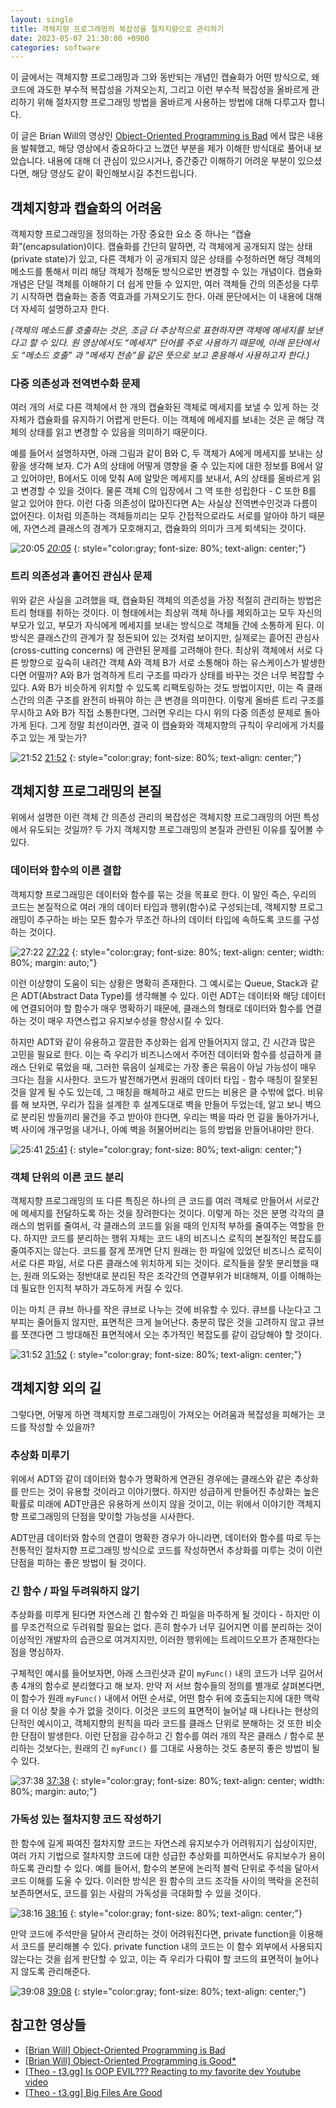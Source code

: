 ```yaml
---
layout: single
title: 객체지향 프로그래밍의 복잡성을 절차지향으로 관리하기
date: 2023-05-07 21:30:00 +0900
categories: software
---
```


이 글에서는 객체지향 프로그래밍과 그와 동반되는 개념인 캡슐화가 어떤 방식으로, 왜 코드에 과도한 부수적 복잡성을 가져오는지, 그리고 이런 부수적 복잡성을 올바르게 관리하기 위해 절차지향 프로그래밍 방법을 올바르게 사용하는 방법에 대해 다루고자 합니다.

이 글은 Brian Will의 영상인 [Object-Oriented Programming is Bad](https://www.youtube.com/watch?v=QM1iUe6IofM) 에서 많은 내용을 발췌했고, 해당 영상에서 중요하다고 느꼈던 부분을 제가 이해한 방식대로 풀어내 보았습니다. 내용에 대해 더 관심이 있으시거나, 중간중간 이해하기 어려운 부분이 있으셨다면, 해당 영상도 같이 확인해보시길 추천드립니다.

## 객체지향과 캡슐화의 어려움

객체지향 프로그래밍을 정의하는 가장 중요한 요소 중 하나는 “캡슐화”(encapsulation)이다. 캡슐화를 간단히 말하면, 각 객체에게 공개되지 않는 상태(private state)가 있고, 다른 객체가 이 공개되지 않은 상태를 수정하러면 해당 객체의 메소드를 통해서 미리 해당 객체가 정해둔 방식으로만 변경할 수 있는 개념이다. 캡슐화 개념은 단일 객체를 이해하기 더 쉽게 만들 수 있지만, 여러 객체들 간의 의존성을 다루기 시작하면 캡슐화는 종종 역효과를 가져오기도 한다. 아래 문단에서는 이 내용에 대해 더 자세히 설명하고자 한다.

*(객체의 메소드를 호출하는 것은, 조금 더 추상적으로 표현하자면 객체에 메세지를 보낸다고 할 수 있다. 원 영상에서도 “메세지" 단어를 주로 사용하기 때문에, 아래 문단에서도 “메소드 호출” 과 “메세지 전송”을 같은 뜻으로 보고 혼용해서 사용하고자 한다.)*

### 다중 의존성과 전역변수화 문제

여러 개의 서로 다른 객체에서 한 개의 캡슐화된 객체로 메세지를 보낼 수 있게 하는 것 자체가 캡슐화를 유지하기 어렵게 만든다. 이는 객체에 메세지를 보내는 것은 곧 해당 객체의 상태를 읽고 변경할 수 있음을 의미하기 때문이다. 

예를 들어서 설명하자면, 아래 그림과 같이 B와 C, 두 객체가 A에게 메세지를 보내는 상황을 생각해 보자. C가 A의 상태에 어떻게 영향을 줄 수 있는지에 대한 정보를 B에서 알고 있어야만, B에서도 이에 맞춰 A에 알맞은 메세지를 보내서,  A의 상태를 올바르게 읽고 변경할 수 있을 것이다. 물론 객체 C의 입장에서 그 역 또한 성립한다 - C 또한 B를 알고 있어야 한다. 이런 다중 의존성이 많아진다면 A는 사실상 전역변수인것과 다름이 없어진다. 이처럼 의존하는 객체들끼리는 모두 간접적으로라도 서로를 알아야 하기 때문에, 자연스레 클래스의 경계가 모호해지고, 캡슐화의 의미가 크게 퇴색되는 것이다.

![[20:05](https://youtu.be/QM1iUe6IofM?t=1205)](/assets/images/2023-05-07/Untitled.png)
_[20:05](https://youtu.be/QM1iUe6IofM?t=1205)_
{: style="color:gray; font-size: 80%; text-align: center;"}

### 트리 의존성과 흩어진 관심사 문제

위와 같은 사실을 고려했을 때, 캡슐화된 객체의 의존성을 가장 적절히 관리하는 방법은 트리 형태를 취하는 것이다. 이 형태에서는 최상위 객체 하나를 제외하고는 모두 자신의 부모가 있고, 부모가 자식에게 메세지를 보내는 방식으로 객체들 간에 소통하게 된다. 이 방식은 클래스간의 관계가 잘 정돈되어 있는 것처럼 보이지만, 실제로는 흩어진 관심사 (cross-cutting concerns) 에 관련된 문제를 고려해야 한다. 최상위 객체에서 서로 다른 방향으로 깊숙히 내려간 객체 A와 객체 B가 서로 소통해야 하는 유스케이스가 발생한다면 어떨까? A와 B가 엄격하게 트리 구조를 따라가 상태를 바꾸는 것은 너무 복잡할 수 있다. A와 B가 비슷하게 위치할 수 있도록 리팩토링하는 것도 방법이지만, 이는 즉 클래스간의 의존 구조를 완전히 바꿔야 하는 큰 변경을 의미한다. 이렇게 올바른 트리 구조를 무시하고 A와 B가 직접 소통한다면, 그러면 우리는 다시 위의 다중 의존성 문제로 돌아가게 된다. 그게 정말 최선이라면, 결국 이 캡슐화와 객체지향의 규칙이 우리에게 가치를 주고 있는 게 맞는가?

![[21:52](https://youtu.be/QM1iUe6IofM?t=1312)](/assets/images/2023-05-07/Untitled%201.png)
[21:52](https://youtu.be/QM1iUe6IofM?t=1312)
{: style="color:gray; font-size: 80%; text-align: center;"}

## 객체지향 프로그래밍의 본질

위에서 설명한 이런 객체 간 의존성 관리의 복잡성은 객체지향 프로그래밍의 어떤 특성에서 유도되는 것일까? 두 가지 객체지향 프로그래밍의 본질과 관련된 이유를 짚어볼 수 있다.

### 데이터와 함수의 이른 결합

객체지향 프로그래밍은 데이터와 함수를 묶는 것을 목표로 한다. 이 말인 즉슨, 우리의 코드는 본질적으로 여러 개의 데이터 타입과 행위(함수)로 구성되는데, 객체지향 프로그래밍이 추구하는 바는 모든 함수가 무조건 하나의 데이터 타입에 속하도록 코드를 구성하는 것이다. 

![[27:22](https://youtu.be/QM1iUe6IofM?t=1642)](/assets/images/2023-05-07/Untitled%202.png)
[27:22](https://youtu.be/QM1iUe6IofM?t=1642)
{: style="color:gray; font-size: 80%; text-align: center; width: 80%; margin: auto;"}

이런 이상향이 도움이 되는 상황은 명확히 존재한다. 그 예시로는 Queue, Stack과 같은 ADT(Abstract Data Type)를 생각해볼 수 있다. 이런 ADT는 데이터와 해당 데이터에 연결되어야 할 함수가 매우 명확하기 때문에, 클래스의 형태로 데이터와 함수를 연결하는 것이 매우 자연스럽고 유지보수성을 향상시킬 수 있다.

하지만 ADT와 같이 유용하고 깔끔한 추상화는 쉽게 만들어지지 않고, 긴 시간과 많은 고민을 필요로 한다. 이는 즉 우리가 비즈니스에서 주어진 데이터와 함수를 성급하게 클래스 단위로 묶었을 때, 그러한 묶음이 실제로는 가장 좋은 묶음이 아닐 가능성이 매우 크다는 점을 시사한다. 코드가 발전해가면서 원래의 데이터 타입 - 함수 매칭이 잘못된 것을 알게 될 수도 있는데, 그 매칭을 해체하고 새로 만드는 비용은 클 수밖에 없다. 비유를 해 보자면, 우리가 집을 설계한 후 설계도대로 벽을 만들어 두었는데, 알고 보니 벽으로 분리된 방들끼리 물건을 주고 받아야 한다면, 우리는 벽을 따라 먼 길을 돌아가거나, 벽 사이에 개구멍을 내거나, 아예 벽을 허물어버리는 등의 방법을 만들어내야만 한다.

![[25:41](https://youtu.be/QM1iUe6IofM?t=1541)](/assets/images/2023-05-07/Untitled%203.png)
[25:41](https://youtu.be/QM1iUe6IofM?t=1541)
{: style="color:gray; font-size: 80%; text-align: center;"}

### 객체 단위의 이른 코드 분리

객체지향 프로그래밍의 또 다른 특징은 하나의 큰 코드를 여러 객체로 만들어서 서로간에 메세지를 전달하도록 하는 것을 장려한다는 것이다. 이렇게 하는 것은 분명 각각의 클래스의 범위를 줄여서, 각 클래스의 코드를 읽을 때의 인지적 부하를 줄여주는 역할을 한다. 하지만 코드를 분리하는 행위 자체는 코드 내의 비즈니스 로직의 본질적인 복잡도를 줄여주지는 않는다. 코드를 잘게 쪼개면 단지 원래는 한 파일에 있었던 비즈니스 로직이 서로 다른 파일, 서로 다른 클래스에 위치하게 되는 것이다. 로직들을 잘못 분리했을 때는, 원래 의도와는 정반대로 분리된 작은 조각간의 연결부위가 비대해져, 이를 이해하는 데 필요한 인지적 부하가 과도하게 커질 수 있다.

이는 마치 큰 큐브 하나를 작은 큐브로 나누는 것에 비유할 수 있다. 큐브를 나눈다고 그 부피는 줄어들지 않지만, 표면적은 크게 늘어난다. 충분히 많은 것을 고려하지 않고 큐브를 쪼갠다면 그 방대해진 표면적에서 오는 추가적인 복잡도를 같이 감당해야 할 것이다.

![[31:52](https://youtu.be/QM1iUe6IofM?t=1912)](/assets/images/2023-05-07/Untitled%204.png)
[31:52](https://youtu.be/QM1iUe6IofM?t=1912)
{: style="color:gray; font-size: 80%; text-align: center;"}

## 객체지향 외의 길

그렇다면, 어떻게 하면 객체지향 프로그래밍이 가져오는 어려움과 복잡성을 피해가는 코드를 작성할 수 있을까?

### 추상화 미루기

위에서 ADT와 같이 데이터와 함수가 명확하게 연관된 경우에는 클래스와 같은 추상화를 만드는 것이 유용할 것이라고 이야기했다. 하지만 성급하게 만들어진 추상화는 높은 확률로 미래에 ADT만큼은 유용하게 쓰이지 않을 것이고, 이는 위에서 이야기한 객체지향 프로그래밍의 단점을 맞이할 가능성을 시사한다.

ADT만큼 데이터와 함수의 연결이 명확한 경우가 아니라면, 데이터와 함수를 따로 두는 전통적인 절차지향 프로그래밍 방식으로 코드를 작성하면서 추상화를 미루는 것이 이런 단점을 피하는 좋은 방법이 될 것이다.

### 긴 함수 / 파일 두려워하지 않기

추상화를 미루게 된다면 자연스레 긴 함수와 긴 파일을 마주하게 될 것이다 - 하지만 이를 무조건적으로 두려워할 필요는 없다. 흔히 함수가 너무 길어지면 이를 분리하는 것이 이상적인 개발자의 습관으로 여겨지지만, 이러한 행위에는 트레이드오프가 존재한다는 점을 명심하자. 

구체적인 예시를 들어보자면, 아래 스크린샷과 같이 `myFunc()` 내의 코드가 너무 길어서 총 4개의 함수로 분리했다고 해 보자. 만약 저 서브 함수들의 정의를 별개로 살펴본다면, 이 함수가 원래 `myFunc()` 내에서 어떤 순서로, 어떤 함수 뒤에 호출되는지에 대한 맥락을 더 이상 찾을 수가 없을 것이다. 이것은 코드의 표면적이 늘어날 때 나타나는 현상의 단적인 예시이고, 객체지향의 원칙을 따라 코드를 클래스 단위로 분해하는 것 또한 비슷한 단점이 발생한다. 이런 단점을 감수하고 긴 함수를 여러 개의 작은 클래스 / 함수로 분리하는 것보다는, 원래의 긴 `myFunc()` 를 그대로 사용하는 것도 충분히 좋은 방법이 될 수 있다.

![[37:38](https://youtu.be/QM1iUe6IofM?t=2258)](/assets/images/2023-05-07/Untitled%205.png)
[37:38](https://youtu.be/QM1iUe6IofM?t=2258)
{: style="color:gray; font-size: 80%; text-align: center; width: 80%; margin: auto;"}

### 가독성 있는 절차지향 코드 작성하기

한 함수에 길게 짜여진 절차지향 코드는 자연스레 유지보수가 어려워지기 십상이지만, 여러 가지 기법으로 절차지향 코드에 대한 성급한 추상화를 피하면서도 유지보수가 용이하도록 관리할 수 있다. 예를 들어서, 함수의 본문에 논리적 블럭 단위로 주석을 달아서 코드 이해를 도울 수 있다. 이러한 방식은 원 함수의 코드 조각들 사이의 맥락을 온전히 보존하면서도, 코드를 읽는 사람의 가독성을 극대화할 수 있을 것이다.

![[38:16](https://youtu.be/QM1iUe6IofM?t=2296)](/assets/images/2023-05-07/Untitled%206.png)
[38:16](https://youtu.be/QM1iUe6IofM?t=2296)
{: style="color:gray; font-size: 80%; text-align: center;"}

만약 코드에 주석만을 달아서 관리하는 것이 어려워진다면, private function을 이용해서 코드를 분리해볼 수 있다. private function 내의 코드는 이 함수 외부에서 사용되지 않는다는 것을 쉽게 판단할 수 있고, 이는 즉 우리가 다뤄야 할 코드의 표면적이 늘어나지 않도록 관리해준다.

![[39:08](https://youtu.be/QM1iUe6IofM?t=2348)](/assets/images/2023-05-07/Untitled%207.png)
[39:08](https://youtu.be/QM1iUe6IofM?t=2348)
{: style="color:gray; font-size: 80%; text-align: center;"}

## 참고한 영상들

- [[Brian Will] Object-Oriented Programming is Bad](https://www.youtube.com/watch?v=QM1iUe6IofM&ab_channel=BrianWill)
- [[Brian Will] Object-Oriented Programming is Good*](https://www.youtube.com/watch?v=0iyB0_qPvWk&t=435s&ab_channel=BrianWill)
- [[Theo - t3.gg] Is OOP EVIL??? Reacting to my favorite dev Youtube video](https://www.youtube.com/watch?v=YpJufWdZFB8&t=1984s&ab_channel=Theo-t3%E2%80%A4gg)
- [[Theo - t3.gg] Big Files Are Good](https://www.youtube.com/watch?v=nYNn_sNcBbM&ab_channel=Theo-t3%E2%80%A4gg)
